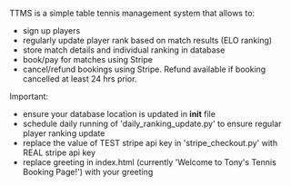 TTMS is a simple table tennis management system that allows to:
  * sign up players
  * regularly update player rank based on match results (ELO ranking)
  * store match details and individual ranking in database
  * book/pay for matches using Stripe
  * cancel/refund bookings using Stripe. Refund available if booking cancelled at least 24 hrs prior.

Important:
  * ensure your database location is updated in __init__ file
  * schedule daily running of 'daily_ranking_update.py' to ensure regular player ranking update
  * replace the value of TEST stripe api key in 'stripe_checkout.py' with REAL stripe api key
  * replace greeting in index.html (currently 'Welcome to Tony's Tennis Booking Page!') with your greeting

